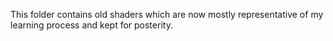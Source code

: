 This folder contains old shaders which are now mostly representative of my learning process and kept for posterity.

